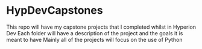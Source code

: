 # HypDevCapstones

This repo will have my capstone projects that I completed whilst in Hyperion Dev
Each folder will have a description of the project and the goals it is meant to have
Mainly all of the projects will focus on the use of Python
